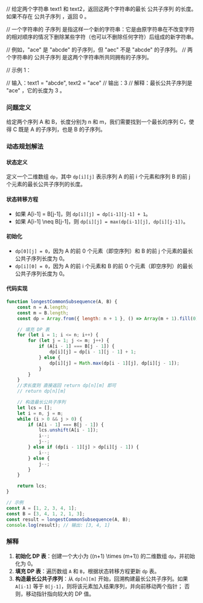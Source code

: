 // 给定两个字符串 text1 和 text2，返回这两个字符串的最长 公共子序列 的长度。如果不存在 公共子序列 ，返回 0 。

// 一个字符串的 子序列 是指这样一个新的字符串：它是由原字符串在不改变字符的相对顺序的情况下删除某些字符（也可以不删除任何字符）后组成的新字符串。

// 例如，"ace" 是 "abcde" 的子序列，但 "aec" 不是 "abcde" 的子序列。
// 两个字符串的 公共子序列 是这两个字符串所共同拥有的子序列。

// 示例 1：

// 输入：text1 = "abcde", text2 = "ace"
// 输出：3
// 解释：最长公共子序列是 "ace" ，它的长度为 3 。

### 问题定义

给定两个序列 A 和 B，长度分别为 n 和 m，我们需要找到一个最长的序列 C，使得 C 既是 A 的子序列，也是 B 的子序列。

### 动态规划解法

#### 状态定义

定义一个二维数组 `dp`，其中 `dp[i][j]` 表示序列 A 的前 i 个元素和序列 B 的前 j 个元素的最长公共子序列的长度。

#### 状态转移方程

- 如果 A[i-1] = B[j-1]，则 `dp[i][j] = dp[i-1][j-1] + 1`。
- 如果 A[i-1] \neq B[j-1]，则 `dp[i][j] = max(dp[i-1][j], dp[i][j-1])`。

#### 初始化

- `dp[0][j] = 0`，因为 A 的前 0 个元素（即空序列）和 B 的前 j 个元素的最长公共子序列长度为 0。
- `dp[i][0] = 0`，因为 A 的前 i 个元素和 B 的前 0 个元素（即空序列）的最长公共子序列长度为 0。

#### 代码实现

```javascript
function longestCommonSubsequence(A, B) {
    const n = A.length;
    const m = B.length;
    const dp = Array.from({ length: n + 1 }, () => Array(m + 1).fill(0));

    // 填充 DP 表
    for (let i = 1; i <= n; i++) {
        for (let j = 1; j <= m; j++) {
            if (A[i - 1] === B[j - 1]) {
                dp[i][j] = dp[i - 1][j - 1] + 1;
            } else {
                dp[i][j] = Math.max(dp[i - 1][j], dp[i][j - 1]);
            }
        }
    }
    //求长度则 直接返回 return dp[n][m] 即可
    // return dp[n][m]

    // 构造最长公共子序列
    let lcs = [];
    let i = n, j = m;
    while (i > 0 && j > 0) {
        if (A[i - 1] === B[j - 1]) {
            lcs.unshift(A[i - 1]);
            i--;
            j--;
        } else if (dp[i - 1][j] > dp[i][j - 1]) {
            i--;
        } else {
            j--;
        }
    }

    return lcs;
}

// 示例
const A = [1, 2, 3, 4, 1];
const B = [3, 4, 1, 2, 1, 3];
const result = longestCommonSubsequence(A, B);
console.log(result); // 输出: [3, 4, 1]
```

### 解释

1. **初始化 DP 表**：创建一个大小为 \((n+1) \times (m+1)\) 的二维数组 `dp`，并初始化为 0。
2. **填充 DP 表**：遍历数组 `A` 和 `B`，根据状态转移方程更新 `dp` 表。
3. **构造最长公共子序列**：从 `dp[n][m]` 开始，回溯构建最长公共子序列。如果 `A[i-1]` 等于 `B[j-1]`，则将该元素加入结果序列，并向前移动两个指针；
否则，移动指针指向较大的 DP 值。
